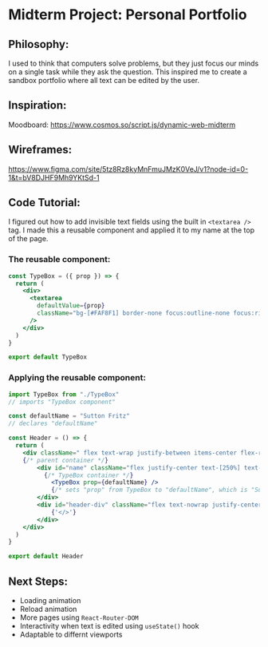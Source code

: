 # Midterm Project: Personal Portfolio

## Philosophy:

I used to think that computers solve problems, but they just focus our minds on a single task while they ask the question. This inspired me to create a sandbox portfolio where all text can be edited by the user.

## Inspiration:
Moodboard: https://www.cosmos.so/script.js/dynamic-web-midterm

## Wireframes:
https://www.figma.com/site/5tz8Rz8kyMnFmuJMzK0VeJ/v1?node-id=0-1&t=bV8DJHF9Mh9YKtSd-1

## Code Tutorial:

I figured out how to add invisible text fields using the built in `<textarea />` tag. I made this a reusable component and applied it to my name at the top of the page.

### The reusable component:

```jsx
const TypeBox = ({ prop }) => {
  return (
    <div>
      <textarea
        defaultValue={prop}
        className="bg-[#FAF8F1] border-none focus:outline-none focus:ring-0 h-[4rem] w-fit resize-none"
      />
    </div>
  )
}

export default TypeBox
```

### Applying the reusable component:

```jsx
import TypeBox from "./TypeBox"
// imports "TypeBox component"

const defaultName = "Sutton Fritz"
// declares "defaultName"

const Header = () => {
  return (
    <div className=" flex text-wrap justify-between items-center flex-row text-[black] w-[90%] ">
    {/* parent container */}
        <div id="name" className="flex justify-center text-[250%] text-[#BF092F]">
          {/* TypeBox container */}
            <TypeBox prop={defaultName} />
            {/* sets "prop" from TypeBox to "defaultName", which is "Sutton Fritz" */}
        </div>
        <div id="header-div" className="flex text-nowrap justify-center text-[1.5rem] px-[2%]">
            {'</>'}
        </div>
    </div>
  )
}

export default Header
```

## Next Steps:

- Loading animation
- Reload animation
- More pages using `React-Router-DOM`
- Interactivity when text is edited using `useState()` hook
- Adaptable to differnt viewports